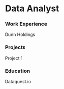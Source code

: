 # Data Analyst

### Work Experience
Dunn Holdings

### Projects
Project 1

### Education
Dataquest.io

